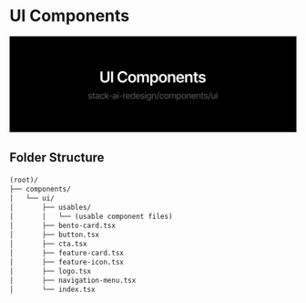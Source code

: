 # UI Components

![ui-banner](../../public/github/github-banner-components-ui.png)

## Folder Structure

```
(root)/
├── components/
│   └── ui/
│       ├── usables/
│       │   └── (usable component files)
│       ├── bento-card.tsx
│       ├── button.tsx
│       ├── cta.tsx
│       ├── feature-card.tsx
│       ├── feature-icon.tsx
│       ├── logo.tsx
│       ├── navigation-menu.tsx
│       └── index.tsx
```
